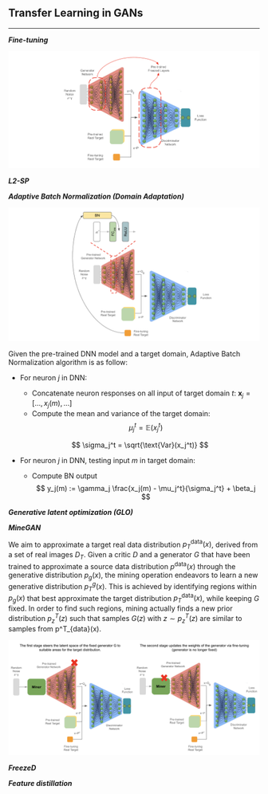 ## Transfer Learning in GANs

---

***Fine-tuning***

![alt text](https://github.com/StefanoPenazzi2/StefanoPenazzi2.github.io/blob/main/imgs/gans_transferlearning/finetuning.png?raw=true)

***L2-SP***

***Adaptive Batch Normalization (Domain Adaptation)***

![alt text](https://github.com/StefanoPenazzi2/StefanoPenazzi2.github.io/blob/main/imgs/gans_transferlearning/abn.png?raw=true)

Given the pre-trained DNN model and a target domain, Adaptive Batch Normalization algorithm is as follow:

- For neuron $j$ in DNN:
   - Concatenate neuron responses on all input of target domain $t$: $\mathbf{x}_j = [\ldots, x_j(m), \ldots]$
   - Compute the mean and variance of the target domain:
   $$ 
   \mu_j^t = \mathbb{E}(x_j^t) 
   $$
  
   $$
   \sigma_j^t = \sqrt{\text{Var}(x_j^t)}
   $$

- For neuron $j$ in DNN, testing input $m$ in target domain:
   - Compute BN output 
   $$
   y_j(m) := \gamma_j \frac{x_j(m) - \mu_j^t}{\sigma_j^t} + \beta_j
   $$



***Generative latent optimization (GLO)***

***MineGAN***

We aim to approximate a target real data distribution $p_T^{\text{data}}(x)$, derived from a set of real images $D_T$.
Given a critic $D$ and a generator $G$ that have been trained to approximate a source data distribution $p^{\text{data}}(x)$
through the generative distribution $p_g(x)$, the mining operation endeavors to learn a new generative distribution $p_T^g(x)$.
This is achieved by identifying regions within $p_g(x)$ that best approximate the target distribution $p_T^{\text{data}}(x)$,
while keeping $G$ fixed.
In order to find such regions, mining actually finds a new prior distribution $p^T_z(z)$ such that samples $G(z)$ with $z \sim p^T_z(z)$
are similar to samples from p^T_{data}(x).

![alt text](https://github.com/StefanoPenazzi2/StefanoPenazzi2.github.io/blob/main/imgs/gans_transferlearning/minegan.png?raw=true)


***FreezeD***

***Feature distillation***







